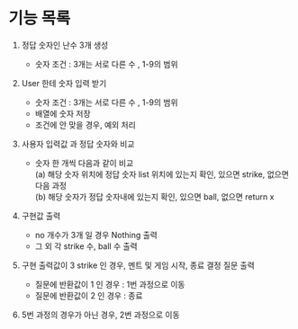 # 기능 목록

1. 정답 숫자인 난수 3개 생성

   *  숫자 조건 : 3개는 서로 다른 수 , 1-9의 범위    
   

2. User 한테 숫자 입력 받기

    * 숫자 조건 : 3개는 서로 다른 수 , 1-9의 범위 
    * 배열에 숫자 저장
    * 조건에 안 맞을 경우, 예외 처리
   

3. 사용자 입력값 과 정답 숫자와 비교

   * 숫자 한 개씩 다음과 같이 비교\
     (a) 해당 숫자 위치에 정답 숫자 list 위치에 있는지 확인, 있으면 strike, 없으면 다음 과정\
     (b) 해당 숫자가 정답 숫자내에 있는지 확인, 있으면 ball, 없으면 return x
   

4. 구현값 출력
   
   * no 개수가 3개 일 경우 Nothing 출력
   * 그 외 각 strike 수, ball 수 출력
   

5. 구현 출력값이 3 strike 인 경우, 멘트 및 게임 시작, 종료 결정 질문 출력
   * 질문에 반환값이 1 인 경우 : 1번 과정으로 이동
   * 질문에 반환값이 2 인 경우 : 종료
   

6. 5번 과정의 경우가 아닌 경우, 2번 과정으로 이동